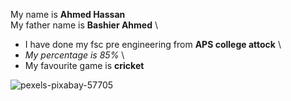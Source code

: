 My name is **Ahmed Hassan** \
My father name is **Bashier Ahmed**  \
+ I have done my fsc pre engineering from **APS college attock** \
+ _My percentage is 85%_ \
+ My favourite game is **cricket**

![pexels-pixabay-57705](https://github.com/user-attachments/assets/a4f5b989-40cb-4d24-8f82-fcea3b5f0867)


